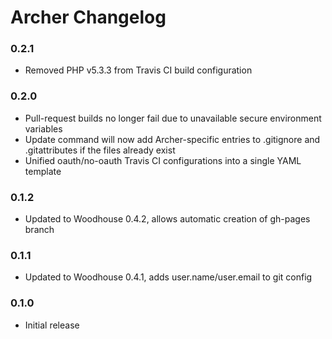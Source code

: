 # Archer Changelog

### 0.2.1

* Removed PHP v5.3.3 from Travis CI build configuration

### 0.2.0

* Pull-request builds no longer fail due to unavailable secure environment variables
* Update command will now add Archer-specific entries to .gitignore and .gitattributes if the files already exist
* Unified oauth/no-oauth Travis CI configurations into a single YAML template

### 0.1.2

* Updated to Woodhouse 0.4.2, allows automatic creation of gh-pages branch

### 0.1.1

* Updated to Woodhouse 0.4.1, adds user.name/user.email to git config

### 0.1.0

* Initial release
